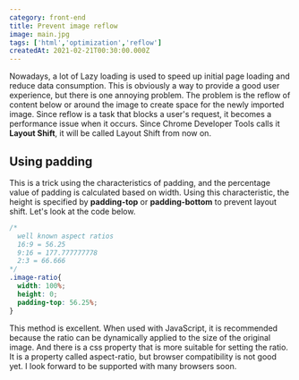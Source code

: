 ```yaml
---
category: front-end
title: Prevent image reflow
image: main.jpg
tags: ['html','optimization','reflow']
createdAt: 2021-02-21T00:30:00.000Z
---
```


<v-image :src="path+'/main.jpg'"></v-image>

Nowadays, a lot of Lazy loading is used to speed up initial page loading and reduce data consumption. This is obviously
a way to provide a good user experience, but there is one annoying problem. <!--more--> The problem is the reflow of
content below or around the image to create space for the newly imported image. Since reflow is a task that blocks a
user's request, it becomes a performance issue when it occurs. Since Chrome Developer Tools calls it **Layout Shift**,
it will be called Layout Shift from now on.

## Using padding
This is a trick using the characteristics of padding, and the percentage value of padding is calculated based on width.
Using this characteristic, the height is specified by **padding-top** or **padding-bottom** to prevent layout shift.
Let's look at the code below.
```css
/* 
  well known aspect ratios
  16:9 = 56.25
  9:16 = 177.777777778
  2:3 = 66.666
*/
.image-ratio{
  width: 100%;
  height: 0;
  padding-top: 56.25%;
}
```
This method is excellent.
When used with JavaScript, it is recommended because the ratio can be dynamically applied to the size of the original image.
And there is a css property that is more suitable for setting the ratio. 
It is a property called aspect-ratio, but browser compatibility is not good yet.
I look forward to be supported with many browsers soon.
